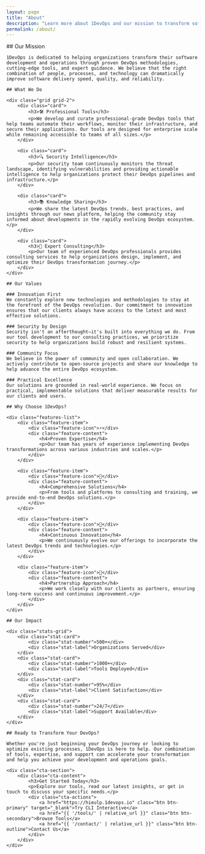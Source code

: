 ```yaml
---
layout: page
title: "About"
description: "Learn more about 1DevOps and our mission to transform software development and operations"
permalink: /about/
---
```


<div class="about-page">
    ## Our Mission

    1DevOps is dedicated to helping organizations transform their software development and operations through proven DevOps methodologies, cutting-edge tools, and expert guidance. We believe that the right combination of people, processes, and technology can dramatically improve software delivery speed, quality, and reliability.

    ## What We Do

    <div class="grid grid-2">
        <div class="card">
            <h3>🛠️ Professional Tools</h3>
            <p>We develop and curate professional-grade DevOps tools that help teams automate their workflows, monitor their infrastructure, and secure their applications. Our tools are designed for enterprise scale while remaining accessible to teams of all sizes.</p>
        </div>
        
        <div class="card">
            <h3>🔍 Security Intelligence</h3>
            <p>Our security team continuously monitors the threat landscape, identifying vulnerabilities and providing actionable intelligence to help organizations protect their DevOps pipelines and infrastructure.</p>
        </div>
        
        <div class="card">
            <h3>📚 Knowledge Sharing</h3>
            <p>We share the latest DevOps trends, best practices, and insights through our news platform, helping the community stay informed about developments in the rapidly evolving DevOps ecosystem.</p>
        </div>
        
        <div class="card">
            <h3>🤝 Expert Consulting</h3>
            <p>Our team of experienced DevOps professionals provides consulting services to help organizations design, implement, and optimize their DevOps transformation journey.</p>
        </div>
    </div>

    ## Our Values

    ### Innovation First
    We constantly explore new technologies and methodologies to stay at the forefront of the DevOps revolution. Our commitment to innovation ensures that our clients always have access to the latest and most effective solutions.

    ### Security by Design
    Security isn't an afterthought—it's built into everything we do. From our tool development to our consulting practices, we prioritize security to help organizations build robust and resilient systems.

    ### Community Focus
    We believe in the power of community and open collaboration. We actively contribute to open-source projects and share our knowledge to help advance the entire DevOps ecosystem.

    ### Practical Excellence
    Our solutions are grounded in real-world experience. We focus on practical, implementable solutions that deliver measurable results for our clients and users.

    ## Why Choose 1DevOps?

    <div class="features-list">
        <div class="feature-item">
            <div class="feature-icon">⚡</div>
            <div class="feature-content">
                <h4>Proven Expertise</h4>
                <p>Our team has years of experience implementing DevOps transformations across various industries and scales.</p>
            </div>
        </div>
        
        <div class="feature-item">
            <div class="feature-icon">🔧</div>
            <div class="feature-content">
                <h4>Comprehensive Solutions</h4>
                <p>From tools and platforms to consulting and training, we provide end-to-end DevOps solutions.</p>
            </div>
        </div>
        
        <div class="feature-item">
            <div class="feature-icon">🚀</div>
            <div class="feature-content">
                <h4>Continuous Innovation</h4>
                <p>We continuously evolve our offerings to incorporate the latest DevOps trends and technologies.</p>
            </div>
        </div>
        
        <div class="feature-item">
            <div class="feature-icon">🤝</div>
            <div class="feature-content">
                <h4>Partnership Approach</h4>
                <p>We work closely with our clients as partners, ensuring long-term success and continuous improvement.</p>
            </div>
        </div>
    </div>

    ## Our Impact

    <div class="stats-grid">
        <div class="stat-card">
            <div class="stat-number">500+</div>
            <div class="stat-label">Organizations Served</div>
        </div>
        <div class="stat-card">
            <div class="stat-number">1000+</div>
            <div class="stat-label">Tools Deployed</div>
        </div>
        <div class="stat-card">
            <div class="stat-number">95%</div>
            <div class="stat-label">Client Satisfaction</div>
        </div>
        <div class="stat-card">
            <div class="stat-number">24/7</div>
            <div class="stat-label">Support Available</div>
        </div>
    </div>

    ## Ready to Transform Your DevOps?

    Whether you're just beginning your DevOps journey or looking to optimize existing processes, 1DevOps is here to help. Our combination of tools, expertise, and support can accelerate your transformation and help you achieve your development and operations goals.

    <div class="cta-section">
        <div class="cta-content">
            <h3>Get Started Today</h3>
            <p>Explore our tools, read our latest insights, or get in touch to discuss your specific needs.</p>
            <div class="cta-actions">
                <a href="https://hieulp.1devops.io" class="btn btn-primary" target="_blank">Try CLI Interactive</a>
                <a href="{{ '/tools/' | relative_url }}" class="btn btn-secondary">Browse Tools</a>
                <a href="{{ '/contact/' | relative_url }}" class="btn btn-outline">Contact Us</a>
            </div>
        </div>
    </div>
</div> 
